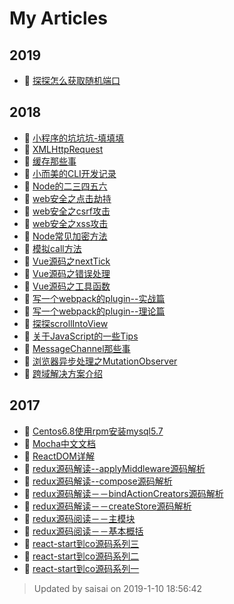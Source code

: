 # My Articles

## 2019
- :book: [探探怎么获取随机端口](https://zhaosaisai.com/blog/2019/探探怎么获取随机端口.html)
## 2018
- :book: [小程序的坑坑坑-填填填](https://zhaosaisai.com/blog/2018/小程序的坑坑坑-填填填.html)
- :book: [XMLHttpRequest](https://zhaosaisai.com/blog/2018/XMLHttpRequest.html)
- :book: [缓存那些事](https://zhaosaisai.com/blog/2018/缓存那些事.html)
- :book: [小而美的CLI开发记录](https://zhaosaisai.com/blog/2018/小而美的CLI开发记录.html)
- :book: [Node的二三四五六](https://zhaosaisai.com/blog/2018/Node的二三四五六.html)
- :book: [web安全之点击劫持](https://zhaosaisai.com/blog/2018/web安全之点击劫持.html)
- :book: [web安全之csrf攻击](https://zhaosaisai.com/blog/2018/web安全之csrf攻击.html)
- :book: [web安全之xss攻击](https://zhaosaisai.com/blog/2018/web安全之xss攻击.html)
- :book: [Node常见加密方法](https://zhaosaisai.com/blog/2018/Node常见加密方法.html)
- :book: [模拟call方法](https://zhaosaisai.com/blog/2018/模拟call方法.html)
- :book: [Vue源码之nextTick](https://zhaosaisai.com/blog/2018/Vue源码之nextTick.html)
- :book: [Vue源码之错误处理](https://zhaosaisai.com/blog/2018/Vue源码之错误处理.html)
- :book: [Vue源码之工具函数](https://zhaosaisai.com/blog/2018/Vue源码之工具函数.html)
- :book: [写一个webpack的plugin--实战篇](https://zhaosaisai.com/blog/2018/写一个webpack的plugin--实战篇.html)
- :book: [写一个webpack的plugin--理论篇](https://zhaosaisai.com/blog/2018/写一个webpack的plugin--理论篇.html)
- :book: [探探scrollIntoView](https://zhaosaisai.com/blog/2018/探探scrollIntoView.html)
- :book: [关于JavaScript的一些Tips](https://zhaosaisai.com/blog/2018/关于JavaScript的一些Tips.html)
- :book: [MessageChannel那些事](https://zhaosaisai.com/blog/2018/MessageChannel那些事.html)
- :book: [浏览器异步处理之MutationObserver](https://zhaosaisai.com/blog/2018/浏览器异步处理之MutationObserver.html)
- :book: [跨域解决方案介绍](https://zhaosaisai.com/blog/2018/跨域解决方案.html)

## 2017
- :book: [Centos6.8使用rpm安装mysql5.7](https://zhaosaisai.com/blog/2017/Centos6.8使用rpm安装mysql5.7.html)
- :book: [Mocha中文文档](https://zhaosaisai.com/blog/2017/Mocha中文文档.html)
- :book: [ReactDOM详解](https://zhaosaisai.com/blog/2017/ReactDOM详解.html)
- :book: [redux源码解读--applyMiddleware源码解析](https://zhaosaisai.com/blog/2017/redux源码解读--applyMiddleware源码解析.html)
- :book: [redux源码解读--compose源码解析](https://zhaosaisai.com/blog/2017/redux源码解读--compose源码解析.html)
- :book: [redux源码解读－－bindActionCreators源码解析](https://zhaosaisai.com/blog/2017/redux源码解读－－bindActionCreators源码解析.html)
- :book: [redux源码解读－－createStore源码解析](https://zhaosaisai.com/blog/2017/redux源码解读－－createStore源码解析.html)
- :book: [redux源码阅读－－主模块](https://zhaosaisai.com/blog/2017/redux源码阅读－－主模块.html)
- :book: [redux源码阅读－－基本概括](https://zhaosaisai.com/blog/2017/redux源码阅读－－基本概括.html)
- :book: [react-start到co源码系列三](https://zhaosaisai.com/blog/2017/react-start到co源码系列三.html)
- :book: [react-start到co源码系列二](https://zhaosaisai.com/blog/2017/react-start到co源码系列二.html)
- :book: [react-start到co源码系列一](https://zhaosaisai.com/blog/2017/react-start到co源码系列一.html)

> Updated by saisai on 2019-1-10 18:56:42 

